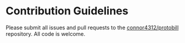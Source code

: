 # Contribution Guidelines

Please submit all issues and pull requests to the [connor4312/protobill](https://github.com/connor4312/protobill.git) repository. All code is welcome.